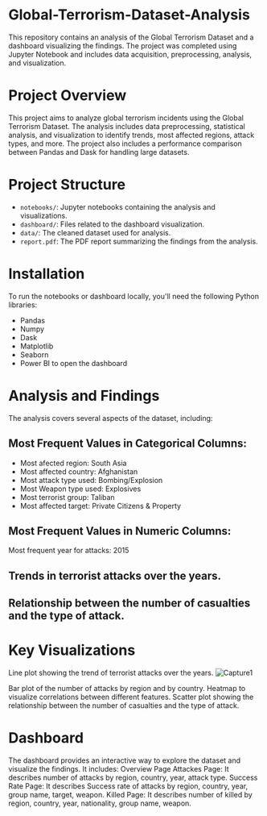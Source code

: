 # Global-Terrorism-Dataset-Analysis
This repository contains an analysis of the Global Terrorism Dataset and a dashboard visualizing the findings.
The project was completed using Jupyter Notebook and includes data acquisition, preprocessing, analysis, and visualization.

# Project Overview
This project aims to analyze global terrorism incidents using the Global Terrorism Dataset.
The analysis includes data preprocessing, statistical analysis, and visualization to identify trends,
most affected regions, attack types, and more.
The project also includes a performance comparison between Pandas and Dask for handling large datasets.

# Project Structure
- `notebooks/`: Jupyter notebooks containing the analysis and visualizations.
- `dashboard/`: Files related to the dashboard visualization.
- `data/`: The cleaned dataset used for analysis.
- `report.pdf`: The PDF report summarizing the findings from the analysis.

# Installation
To run the notebooks or dashboard locally, you'll need the following Python libraries:
- Pandas
- Numpy
- Dask
- Matplotlib
- Seaborn
- Power BI to open the dashboard

# Analysis and Findings
The analysis covers several aspects of the dataset, including:
## Most Frequent Values in Categorical Columns:
- Most afected region: South Asia
- Most affected country: Afghanistan
- Most attack type used: Bombing/Explosion
- Most Weapon type used: Explosives
- Most terrorist group: Taliban
- Most affected target: Private Citizens & Property
## Most Frequent Values in Numeric Columns:
Most frequent year for attacks: 2015

## Trends in terrorist attacks over the years.
## Relationship between the number of casualties and the type of attack.

# Key Visualizations
Line plot showing the trend of terrorist attacks over the years.
![Capture1](images/photo.png)

Bar plot of the number of attacks by region and by country.
Heatmap to visualize correlations between different features.
Scatter plot showing the relationship between the number of casualties and the type of attack.

# Dashboard
The dashboard provides an interactive way to explore the dataset and visualize the findings. 
It includes:
Overview Page
Attackes Page: It describes number of attacks by region, country, year, attack type.
Success Rate Page: It describes Success rate of attacks by region, country, year, group name, target, weapon.
Killed Page: It describes number of killed by region, country, year, nationality, group name, weapon.
